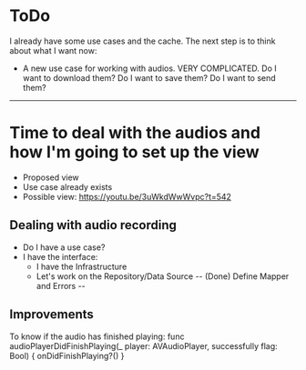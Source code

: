 # ToDo

I already have some use cases and the cache. The next step is to think about what I want now:
- A new use case for working with audios. VERY COMPLICATED. Do I want to download them? Do I want to save them? Do I want to send them?
----

# Time to deal with the audios and how I'm going to set up the view
- Proposed view
- Use case already exists
- Possible view: https://youtu.be/3uWkdWwWvpc?t=542

## Dealing with audio recording
- Do I have a use case?
- I have the interface:
    - I have the Infrastructure
    - Let's work on the Repository/Data Source
        -- (Done) Define Mapper and Errors
--

## Improvements
To know if the audio has finished playing: func audioPlayerDidFinishPlaying(_ player: AVAudioPlayer, successfully flag: Bool) {
onDidFinishPlaying?()
}
